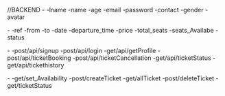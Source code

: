 //BACKEND
-<!-- USER -->
 -lname
 -name
 -age
 -email
 -password
 -contact
 -gender
 -avatar

 -<!-- TICKET -->
 -ref
 -from
 -to
 -date
 -departure_time
 -price
 -total_seats
 -seats_Availabe
 -status

 -<!-- user ROUTES -->
 -post/api/signup
 -post/api/login
 -get/api/getProfile
 -post/api/ticketBooking
 -post/api/ticketCancellation
 -get/api/ticketStatus
 -get/api/tickethistory

 -<!-- ticket Routes -->
 -get/set_Availability
 -post/createTicket
 -get/allTicket
 -post/deleteTicket
 -get/ticketStatus
